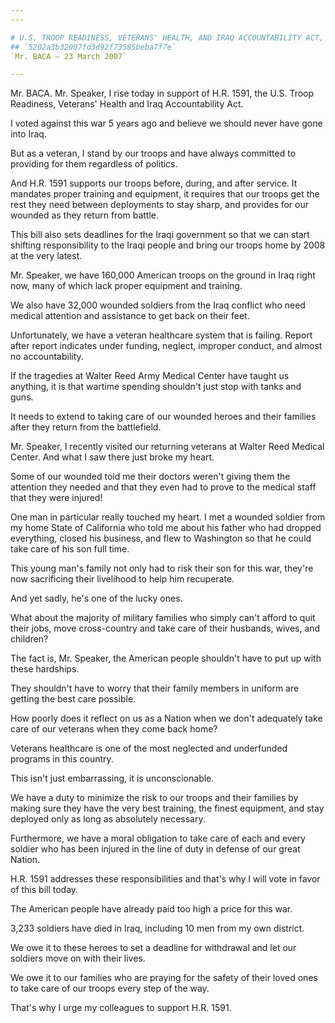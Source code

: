 ```yaml
---
---

# U.S. TROOP READINESS, VETERANS' HEALTH, AND IRAQ ACCOUNTABILITY ACT,
## `5202a3b32007fd3d92f73585beba7f7e`
`Mr. BACA — 23 March 2007`

---
```



Mr. BACA. Mr. Speaker, I rise today in support of H.R. 1591, the U.S. 
Troop Readiness, Veterans' Health and Iraq Accountability Act.

I voted against this war 5 years ago and believe we should never have 
gone into Iraq.

But as a veteran, I stand by our troops and have always committed to 
providing for them regardless of politics.

And H.R. 1591 supports our troops before, during, and after service. 
It mandates proper training and equipment, it requires that our troops 
get the rest they need between deployments to stay sharp, and provides 
for our wounded as they return from battle.

This bill also sets deadlines for the Iraqi government so that we can 
start shifting responsibility to the Iraqi people and bring our troops 
home by 2008 at the very latest.



Mr. Speaker, we have 160,000 American troops on the ground in Iraq 
right now, many of which lack proper equipment and training.

We also have 32,000 wounded soldiers from the Iraq conflict who need 
medical attention and assistance to get back on their feet.

Unfortunately, we have a veteran healthcare system that is failing. 
Report after report indicates under funding, neglect, improper conduct, 
and almost no accountability.

If the tragedies at Walter Reed Army Medical Center have taught us 
anything, it is that wartime spending shouldn't just stop with tanks 
and guns.

It needs to extend to taking care of our wounded heroes and their 
families after they return from the battlefield.

Mr. Speaker, I recently visited our returning veterans at Walter Reed 
Medical Center. And what I saw there just broke my heart.

Some of our wounded told me their doctors weren't giving them the 
attention they needed and that they even had to prove to the medical 
staff that they were injured!

One man in particular really touched my heart. I met a wounded 
soldier from my home State of California who told me about his father 
who had dropped everything, closed his business, and flew to Washington 
so that he could take care of his son full time.

This young man's family not only had to risk their son for this war, 
they're now sacrificing their livelihood to help him recuperate.

And yet sadly, he's one of the lucky ones.

What about the majority of military families who simply can't afford 
to quit their jobs, move cross-country and take care of their husbands, 
wives, and children?

The fact is, Mr. Speaker, the American people shouldn't have to put 
up with these hardships.

They shouldn't have to worry that their family members in uniform are 
getting the best care possible.

How poorly does it reflect on us as a Nation when we don't adequately 
take care of our veterans when they come back home?

Veterans healthcare is one of the most neglected and underfunded 
programs in this country.

This isn't just embarrassing, it is unconscionable.

We have a duty to minimize the risk to our troops and their families 
by making sure they have the very best training, the finest equipment, 
and stay deployed only as long as absolutely necessary.

Furthermore, we have a moral obligation to take care of each and 
every soldier who has been injured in the line of duty in defense of 
our great Nation.

H.R. 1591 addresses these responsibilities and that's why I will vote 
in favor of this bill today.

The American people have already paid too high a price for this war.

3,233 soldiers have died in Iraq, including 10 men from my own 
district.

We owe it to these heroes to set a deadline for withdrawal and let 
our soldiers move on with their lives.

We owe it to our families who are praying for the safety of their 
loved ones to take care of our troops every step of the way.

That's why I urge my colleagues to support H.R. 1591.